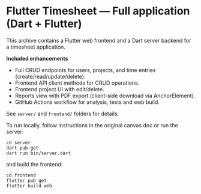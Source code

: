 # Flutter Timesheet — Full application (Dart + Flutter)

This archive contains a Flutter web frontend and a Dart server backend for a timesheet application.

**Included enhancements**
- Full CRUD endpoints for users, projects, and time entries (create/read/update/delete).
- Frontend API client methods for CRUD operations.
- Frontend project UI with edit/delete.
- Reports view with PDF export (client-side download via AnchorElement).
- GitHub Actions workflow for analysis, tests and web build.

See `server/` and `frontend/` folders for details.

To run locally, follow instructions in the original canvas doc or run the server:
```
cd server
dart pub get
dart run bin/server.dart
```
and build the frontend:
```
cd frontend
flutter pub get
flutter build web
```
